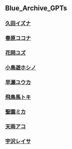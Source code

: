 ## Blue_Archive_GPTs
### [久田イズナ](https://chat.openai.com/g/g-0aFTSJNBt-jiu-tian-izuna)

### [春原ココナ](https://chat.openai.com/g/g-KoiKSE77a-chun-yuan-kokona)

### [花岡ユズ](https://chat.openai.com/g/g-EauHEQnl2-hua-gang-yuzu)

### [小鳥遊ホシノ](https://chat.openai.com/g/g-JxqrnLyXl-xiao-niao-you-hosino)

### [早瀬ユウカ](https://chat.openai.com/g/g-8MI3MJpOg-zao-lai-yuuka)

### [飛鳥馬トキ](https://chat.openai.com/g/g-vbFA9RV8C-fei-niao-ma-toki)

### [聖園ミカ](https://chat.openai.com/g/g-BvoSGLDLH-sheng-yuan-mika)

### [天雨アコ](https://chat.openai.com/g/g-SihFblrMx-tian-yu-ako)

### [宇沢レイサ](https://chat.openai.com/g/g-R0WQ2HAx5-yu-ze-reisa)
